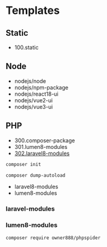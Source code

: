 # Templates

## Static

- 100.static

## Node

- nodejs/node
- nodejs/npm-package
- nodejs/react18-ui
- nodejs/vue2-ui
- nodejs/vue3-ui

## PHP

- 300.composer-package
- 301.lumen8-modules
- [302.laravel8-modules](./302.laravel8-modules/)

```sh
composer init

composer dump-autoload
```

- laravel8-modules
- lumen8-modules

### laravel-modules

### lumen8-modules

```sh
composer require owner888/phpspider
```
